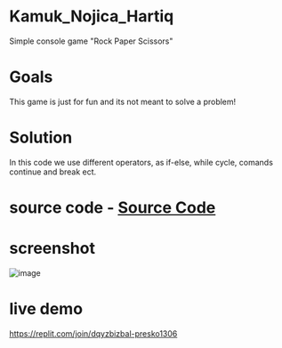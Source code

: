 # Kamuk_Nojica_Hartiq
Simple console game "Rock Paper Scissors"
# Goals
This game is just for fun and its not meant to solve a problem!
# Solution
In this code we use different operators, as if-else, while cycle, comands continue and break ect.
# source code - [Source Code](Kamuk_Nojica_Hartiq.py)
# screenshot
![image](https://github.com/LTLucky/Kamuk_Nojica_Hartiq/assets/174585414/0bdd2a8b-b42a-4540-8395-adbd29d21cfa)
# live demo
https://replit.com/join/dqyzbizbal-presko1306


